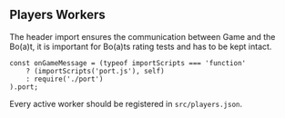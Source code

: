 ## Players Workers

The header import ensures the communication between Game and the Bo(a)t, it is important for Bo(a)ts rating tests and has to be kept intact.

```
const onGameMessage = (typeof importScripts === 'function'
	? (importScripts('port.js'), self)
	: require('./port')
).port;
```

Every active worker should be registered in `src/players.json`.
